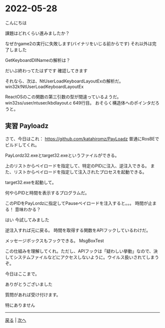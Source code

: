 # 2022-05-28

こんにちは

課題はどれくらい進みましたか？

なぜかgame2の実行に失敗します(バイナリをいじる前からです)
それ以外は完了しました

GetKeyboardDllNameの解析は？

だいぶ終わってたはずです
確認してきます

それなら、次は、NtUserLoadKeyboardLayoutExの解析だ。
win32k!NtUserLoadKeyboardLayoutEx

ReactOSのこの関数の第三引数の型が間違っているようだ。
win32ss/user/ntuser/kbdlayout.c 649行目。
おそらく構造体へのポインタだろうと。

## 実習 Payloadz

さて、今日はこれ：
https://github.com/katahiromz/PayLoadz
普通にRosBEでビルドしてくれ。

PayLordz32.exeとtarget32.exeというファイルができる。

上のリストからペイロードを指定して、特定のPIDに注入、逆注入できる。
また、リストからペイロードを指定して注入されたプロセスを起動できる。

target32.exeを起動して。

何やらPIDと時間を表示するプログラムだ。

このPIDをPayLordzに指定してPauseペイロードを注入すると。。。
時間が止まる！
意味わかる？

はい
今試してみました

逆注入すれば元に戻る。
時間を取得する関数をAPIフックしているわけだ。

メッセージボックスもフックできる。
MsgBoxTest

この仕組みを理解してくれ。ただし、APIフックは「疑わしい挙動」なので、決してシステムファイルなどにアクセスしないように。ウイルス扱いされてしまうぞ。

今日はここまで。

ありがとうございました

質問があれば受け付けます。

特にありません

---

[戻る](2022-05-22.md) | [次へ](2022-05-29.md)
